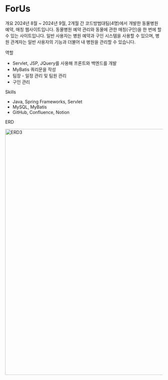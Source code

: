 # ForUs

개요
2024년 8월 ~ 2024년 9월, 2개월 간 코드방범대팀(4명)에서 개발한 동물병원 예약, 매칭 웹사이트입니다.
동물병원 예약 관리와 동물에 관한 매칭(구인)을 한 번에 할 수 있는 사이트입니다. 일반 사용자는 병원 예약과 구인 시스템을 사용할 수 있으며, 병원 관계자는 일반 사용자의 기능과 더불어 내 병원을 관리할 수 있습니다.

역할
- Servlet, JSP, JQuery를 사용해 프론트와 백엔드를 개발
- MyBatis 쿼리문을 작성
- 팀장 - 일정 관리 및 팀원 관리
- 구인 관리

Skills
- Java, Spring Frameworks, Servlet
- MySQL, MyBatis
- GitHub, Confluence, Notion

ERD

<img width="802" height="787" alt="ERD3" src="https://github.com/user-attachments/assets/9f55499b-6ea9-47f5-b02a-b9be3effd9ab" />
